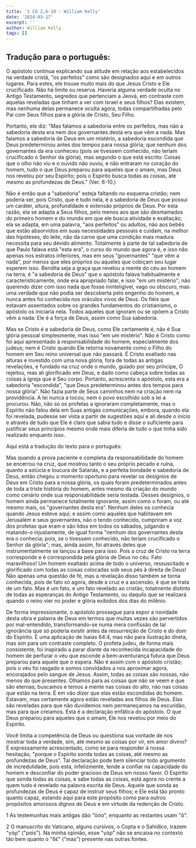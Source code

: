 ```yaml
---
title: '1 CO 2,6-10 - William Kelly'
date: '2024-03-17'
excerpt: ''
author: William Kelly
tags: []
---
```

## **Tradução para o português:**

O apóstolo continua explicando sua atitude em relação aos estabelecidos
na verdade cristã, \"os perfeitos\" como são designados aqui e em outros
lugares. Para estes, ele trouxe muito mais do que Jesus Cristo e Ele
crucificado. Não há limite ou reserva. Haveria alguma verdade oculta no
Antigo Testamento, segredos que pertenciam a Jeová, em contraste com
aquelas reveladas que tinham a ver com Israel e seus filhos? Elas
existem, mas nenhuma delas permanece oculta agora, todas compartilhadas
pelo Pai com Seus filhos para a glória de Cristo, Seu Filho.

Portanto, ele diz: \"Mas falamos a sabedoria entre os perfeitos, mas não
a sabedoria desta era nem dos governantes desta era que vêm a nada. Mas
falamos a sabedoria de Deus em um mistério, a sabedoria escondida que
Deus predeterminou antes dos tempos para nossa glória; que nenhum dos
governantes da era conheceu (pois se tivessem conhecido, não teriam
crucificado o Senhor da glória), mas segundo o que está escrito: Coisas
que o olho não viu e o ouvido não ouviu, e não entraram no coração do
homem, tudo o que Deus preparou para aqueles que o amam, mas Deus nos
revelou por seu Espírito; pois o Espírito busca todas as coisas, até
mesmo as profundezas de Deus.\" (Ver. 6-10.)

Não é então que a \"sabedoria\" esteja faltando no esquema cristão; nem
poderia ser, pois Cristo, que é tudo nela, é a sabedoria de Deus que
possui um caráter, altura, profundidade e extensão próprios de Deus. Por
esta razão, ela se adapta a Seus filhos, pelo menos aos que são
desmamados do primeiro homem e do mundo em que ele busca atividade e
exaltação; ela se adapta, em uma palavra, \"aos perfeitos\" ou adultos,
não aos bebês que estão absorvidos em suas necessidades pessoais e
cuidam, na melhor das hipóteses, do leite, não da carne que uma condição
mais madura necessita para seu devido alimento. Totalmente à parte de
tal sabedoria de que Paulo falava está \"esta era\", o curso do mundo
que agora é, e isso não apenas nos estratos inferiores, mas em seus
\"governantes\" \"que vêm a nada\", por menos que eles próprios ou
aqueles que cobiçam seu lugar esperem isso. Bendita seja a graça que
revelou a mente do céu ao homem na terra, é \"a sabedoria de Deus\" que
o apóstolo falava habitualmente e caracteristicamente, onde era
apropriado falar, e isso \"em um mistério\"; não querendo dizer com isso
nada que fosse ininteligível, vago ou obscuro, mas uma verdade que não
podia ser descoberta pelo engenho do homem, e nunca antes foi conhecida
nos oráculos vivos de Deus. Os fiéis que estavam assentados sobre os
grandes fundamentos do cristianismo, o apóstolo os iniciaria nela. Todos
aqueles que ignoram ou se opõem a Cristo vêm a nada: Ele é a força de
Deus, assim como Sua sabedoria.

Mas se Cristo é a sabedoria de Deus, como Ele certamente é, não é Sua
glória pessoal simplesmente, mas isso \"em um mistério\". Não é Cristo
como foi aqui apresentado à responsabilidade do homem, especialmente dos
judeus; nem é Cristo quando Ele retorna novamente como o Filho do homem
em Seu reino universal que não passará. É Cristo exaltado nas alturas e
investido com uma nova glória, fora de todas as antigas revelações, e
fundado na cruz onde o mundo, guiado por seu príncipe, O rejeitou, mas
ali glorificado em Deus, e dado como cabeça sobre todas as coisas à
igreja que é Seu corpo. Portanto, acrescenta o apóstolo, esta era a
sabedoria \"escondida\", \"que Deus predeterminou antes dos tempos para
nossa glória\". Não fazia parte de Seus caminhos nem na criação nem na
providência. A lei nunca a tocou, nem o povo escolhido sob a lei a
procurou. Não, não só os profetas a ignoraram completamente, mas o
Espírito não falou dela em Suas antigas comunicações, embora, quando ela
foi revelada, pudesse ser vista a partir de sugestões aqui e ali desde o
início e através de tudo que Ele é claro que sabia tudo e disse o
suficiente para justificar seus princípios mesmo onde mais diferia de
tudo o que tinha sido realizado enquanto isso.

Aqui está a tradução do texto para o português:

Mas quando a prova paciente e completa da responsabilidade do homem se
encerrou na cruz, que mostrou tanto o seu próprio pecado e ruína, quanto
a astúcia e loucura de Satanás, e a perfeita bondade e sabedoria de
Deus, então chegou o momento oportuno para revelar os desígnios de Deus
em Cristo para a nossa glória, os quais foram predeterminados antes de
toda a triste história do homem, antes mesmo da criação do mundo como
cenário onde sua responsabilidade seria testada. Desses desígnios, o
homem ainda permanece totalmente ignorante, assim como o foram, ou até
mesmo mais, os \"governantes desta era\". Nenhum deles os conhecia
quando Jesus esteve aqui; e assim como aqueles que habitavam em
Jerusalém e seus governantes, não o tendo conhecido, cumpriram a voz dos
profetas que eram e são lidos em todos os sábados, julgando e matando-o
injustamente, de igual forma \"nenhum dos governantes desta era o
conhecia; pois, se o tivessem conhecido, não teriam crucificado o Senhor
da glória\"; mas, ainda assim, foi através deles que instrumentalmente
se lançou a base para isso. Pois a cruz de Cristo na terra corresponde e
é correspondida pela glória de Deus no céu. Fato maravilhoso! Um homem
exaltado acima de todo o universo, ressuscitado e glorificado com todas
as coisas colocadas sob seus pés à direita de Deus! Não apenas uma
questão de fé, mas a revelação disso também se torna conhecida, pois de
fato só agora, desde a cruz e a ascensão, é que se trata de um fato. Mas
é um fato, e um fato revelado ao cristão, totalmente distinto de todas
as esperanças do Antigo Testamento, ou daquilo que se realizará quando o
reino vier no poder e glória exibidos dos dias do milênio.

De forma impressionante, o apóstolo prossegue para expor a novidade
desta obra e palavra de Deus em termos que muitas vezes são pervertidos
por mal-entendido, transformando-se numa mera confissão de tal
ignorância que só poderia existir antes da ressurreição de Cristo e do
dom do Espírito. É uma aplicação de Isaías 64:4, mas não para ilustração
direta, mas sim para um contraste completo. O profeta judeu, de forma
mais consistente, foi inspirado a parar diante da reconhecida
incapacidade do homem de perfurar o véu que esconde a bem-aventurança
futura que Deus preparou para aquele que o espera. Não é assim com o
apóstolo cristão; pois o véu foi rasgado e somos convidados a nos
aproximar agora, encorajados pelo sangue de Jesus. Assim, todas as
coisas são nossas, não menos do que presentes. Olhamos para as coisas
que não se veem e que são eternas; buscamos e temos a mente nas coisas
do alto, não nas coisas que estão na terra. É em vão dizer que elas
estão escondidas do homem. Estavam, mas certamente agora estão reveladas
aos filhos de Deus. Elas são reveladas para que não duvidemos nem
permaneçamos na escuridão, mas para que creiamos. Esta é a declaração
enfática do apóstolo. O que Deus preparou para aqueles que o amam, Ele
nos revelou por meio do Espírito.

Você limita a competência de Deus ou questiona sua vontade de nos
mostrar toda a verdade, sim, até mesmo as coisas por vir, em amor
divino? É expressamente acrescentado, como se para responder à nossa
hesitação, \"porque o Espírito sonda todas as coisas, até mesmo as
profundezas de Deus\". Tal declaração pode bem silenciar todo argumento
de incredulidade, pois esta, infelizmente, tende a confiar na capacidade
do homem e desconfiar do poder gracioso de Deus em nosso favor. O
Espírito que sonda todas as coisas, e sabe todas as coisas, está agora
no crente a quem tudo é revelado na palavra escrita de Deus. Aquele que
sonda as profundezas de Deus é capaz de instruir seus filhos; e Ele está
tão pronto quanto capaz, estando aqui para este propósito como para
outros propósitos amorosos dignos de Deus e em virtude da redenção de
Cristo.

1 As testemunhas mais antigas dão \"ὅσα\", enquanto as restantes usam
\"ἅ\".

2 O manuscrito do Vaticano, alguns cursivos, o Copta e o Sahídico,
trazem \"γάρ\" (\"pois\"). Na minha opinião, esse \"γάρ\" não se encaixa
no contexto tão bem quanto o \"δέ\" (\"mas\") presente nas outras
fontes.
